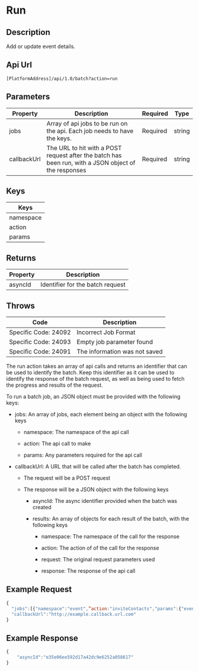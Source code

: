 # Run

## Description

Add or update event details.

## Api Url

`[PlatformAddress]/api/1.0/batch?action=run`

## Parameters

| Property | Description | Required | Type |
| --- | --- | --- | --- |
| jobs        | Array of api jobs to be run on the api. Each job needs to have the keys.                             | Required | string |
| callbackUrl | The URL to hit with a POST request after the batch has been run, with a JSON object of the responses | Required | string |

## Keys

| Keys |
| --- |
| namespace |
| action |
| params |


## Returns

| Property | Description |
|---------|----------------------------------|
| asyncId | Identifier for the batch request |

## Throws

| Code | Description |
|----------------------|-------------------------------|
| Specific Code: 24092 | Incorrect Job Format          |
| Specific Code: 24093 | Empty job parameter found     |
| Specific Code: 24091 | The information was not saved |


The run action takes an array of api calls and returns an identifier that can be used to identify the batch. Keep this identifier as it can be used to identify the response of the batch request, as well as being used to fetch the progress and results of the request. 

To run a batch job, an JSON object must be provided with the following keys:
-   jobs: An array of jobs, each element being an object with the following keys

    -   namespace: The namespace of the api call

    -   action: The api call to make

    -   params: Any parameters required for the api call

-   callbackUrl: A URL that will be called after the batch has completed.

    -   The request will be a POST request

    -   The response will be a JSON object with the following keys

        -   asyncId: The async identifier provided when the batch was created

        -   results: An array of objects for each result of the batch, with the
            following keys

            -   namespace: The namespace of the call for the response

            -   action: The action of of the call for the response

            -   request: The original request parameters used

            -   response: The response of the api call


## Example Request

```javascript
{ 
  "jobs":[{"namespace":"event",”action:"inviteContacts","params":{"event":1,"contacts":[1,2,3]}},     {"namespace":"event",”action:"inviteContacts","params":{"event":2,"contacts":[1,2,4]}},],
  "callbackUrl":"http://example.callback.url.com"
}
```

## Example Response

```javascript
{
    "asyncId":"e35e06ee592d17a42dc9e6252a058617"
}
```

